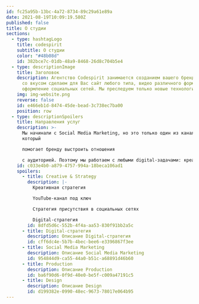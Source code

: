 ```yaml
---
id: fc25a95b-13bc-4a72-8734-89c29a61e89a
date: 2021-08-19T10:09:19.580Z
published: false
title: О студии
sections:
  - type: hashtagLogo
    title: codespirit
    subtitle: О студии
    color: "#48b08d"
    id: 382bce7c-01db-48a9-8468-26d8c704b5e4
  - type: descriptionImage
    title: Заголовок
    description: Агентство Codespirit занимается созданием вашего бренда. Быстро и
      со вкусом сделаем для Вас сайт любого типа, видео различного формата,
      оформление социальных сетей. Мы преследуем только новые технологии!
    img: img-website.png
    reverse: false
    id: e466eb1d-8474-45de-bead-3c738ec7ba00
    position: row
  - type: descriptionSpoilers
    title: Направления услуг
    description: >-
      Мы начинали с Social Media Marketing, но это только один из каналов,
      который 

      помогает бренду выстроить отношения 

      с аудиторией. Поэтому мы работаем с любыми digital-задачами: креатив, веб-разработка, стратегии, дизайн, продакшн.
    id: c033e4b0-a879-4757-994a-18beca106ad1
    spoilers:
      - title: Creative & Strategy
        description: |-
          Креативная стратегия

          YouTube-канал под ключ

          Стратегия присутствия в социальных сетях

          Digital-стратегия
        id: 8dfd5d6c-552b-4f4a-aa53-830f91bb2a5c
      - title: Digital-стратегия
        description: Описание Digital-стратегия
        id: cff6dc4e-5b7b-4bec-bee6-e3396867f3ee
      - title: Social Media Marketing
        description: Описание Social Media Marketing
        id: 954844d9-ca55-44a0-b51c-a68891d46b60
      - title: Production
        description: Описание Production
        id: ba6f90d6-0f9d-40e0-be5f-c009a47191c5
      - title: Design
        description: Описание Design
        id: d199382e-0990-48ec-9673-78017e064b95
---
```

